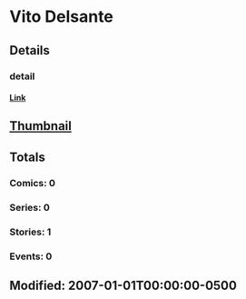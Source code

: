 # Vito  Delsante 
## Details
### detail
#### [Link](http://marvel.com/comics/creators/738/vito_delsante?utm_campaign=apiRef&utm_source=225578a89fc76f3d20fbffda5d17a88d)
## [Thumbnail](http://i.annihil.us/u/prod/marvel/i/mg/b/40/image_not_available.jpg)
## Totals
### Comics: 0
### Series: 0
### Stories: 1
### Events: 0
## Modified: 2007-01-01T00:00:00-0500